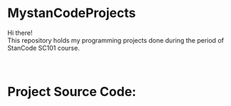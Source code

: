 # MystanCodeProjects
Hi there! <br>
This repository holds my programming projects done during the period of StanCode SC101 course.<br>
<br>
<br>
# Project Source Code:<br>

